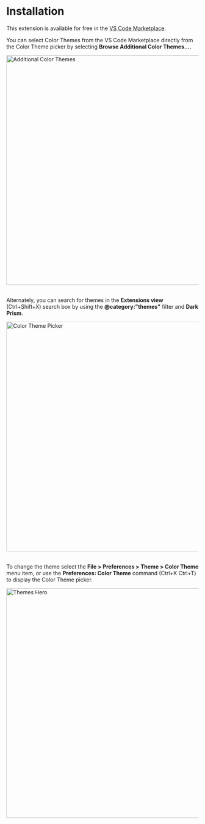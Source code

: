 # Installation

This extension is available for free in the [VS Code Marketplace](https://marketplace.visualstudio.com/items?itemName=pchomik.dark-prism).

You can select Color Themes from the VS Code Marketplace directly from the Color Theme picker by selecting **Browse Additional Color Themes....**

<img src="/img/additional-color-themes.png" alt="Additional Color Themes" width="600"/>
<br/>
<br/>

Alternately, you can search for themes in the **Extensions view** (Ctrl+Shift+X) search box by using the **@category:"themes"** filter and **Dark Prism**.

<img src="/img/category-themes.png" alt="Color Theme Picker" width="600"/>
<br/>
<br/>

To change the theme select the **File > Preferences > Theme > Color Theme** menu item, or use the **Preferences: Color Theme** command (Ctrl+K Ctrl+T) to display the Color Theme picker.

<img src="/img/themes_hero.gif" alt="Themes Hero" width="600"/>
